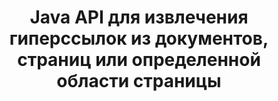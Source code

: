 ---
############################# Static ############################
layout: "auto-gen-gist"
draft: false
path: "ru/parser/java/extract/xla/"
otherformats: DOC DOT DOCX DOCM DOTX DOTM TXT ODT OTT RTF PDF XHTML MHTML MD XML EPUB FB2 CHM XLS XLT XLSX XLSM XLSB XLTX XLTM ODS CSV OTS XLAM PPT PPTX  PPS POT PPSX PPTM POTX PPSM ODP OTP PST OST EML EMLX MSG ONE 

############################# Head ############################
head_title: "Извлечение гиперссылок из документов, страниц или области страницы через Java API"
head_description: "GroupDocs.Parser Java API позволяет разработчикам извлекать гиперссылки из документов, страниц документов или определенных областей страниц Excel, PowerPoint, PDF, Outlook и т. д."

############################# Header ############################
title: "Java API для извлечения гиперссылок из документов, страниц или определенной области страницы"
description: "Java API GroupDocs.Parser упрощает работу разработчиков, позволяя им извлекать гиперссылки из документов, страницы документа или определенной области страницы PDF, DOCX, PPTX, EML, MSG, XLS, XLSX, CSV, RTF, EPUB и многих других."

######################### Download Button #######################
button:
    enable: true

############################# About ############################
about:
    enable: true
    title: "Как выполнить извлечение гиперссылок из различных документов с помощью Java?"
    content: |
       На этой веб-странице объясняется, как анализировать и извлекать гиперссылки из различных типов документов, страниц документа или определенной области страницы, используя всего пару строк кода Java. Гиперссылка может быть очень полезна для навигации между страницами или веб-сайтами и может указывать на весь документ или на определенную часть документа, графику, звуки, адреса электронной почты и многое другое. GroupDocs.Parser для Java — это очень мощный API, который позволяет разработчикам программного обеспечения анализировать документы и извлекать текст, а также метаданные из различных популярных документов в своих собственных Java-приложениях. Он включает несколько расширенных функций для извлечения текста и гиперссылок из различных типов документов, таких как PDF, электронные письма, электронные книги, форматы Microsoft Office: Word (DOC, DOCX), PowerPoint (PPT, PPTX), Excel (XLS, XLSX), форматы LibreOffice. и многое другое.

############################# content ############################
steps:
    enable: true
    block:
    - title_left: "Как извлечь гиперссылки из документов XLA"
      content_left: |
       В GroupDocs.Parser Java включены функции для извлечения гиперссылок из документов XLA. В следующем примере кода Java показано, как можно извлечь гиперссылки из документа XLA. 

      title_right: "Извлечение гиперссылок через Java"
      content_right: |
        * Создайте экземпляр [Parser](https://apireference.groupdocs.com/parser/java/com.groupdocs.parser/Parser)
        * Проверьте, поддерживает ли документ извлечение гиперссылок
        * Извлечь гиперссылки из документа
        * Вызов метода [GetHyperlinks](https://apireference.groupdocs.com/parser/java/com.groupdocs.parser/Parser#getHyperlinks()) извлекает все гиперссылки из всего документа.
        * Итерация по гиперссылкам и печать URL-адреса гиперссылки

      gisthash: "036de701f5f17a02dd2353ee547afd5b"
      gistfile: "extract_hyperlinks_form_documents.java"

    - title_left: "Как извлечь гиперссылки со страницы документов XLA"
      content_left: |
       GroupDocs.Parser .NET позволяет разработчикам программного обеспечения извлекать гиперссылки из документов XLA с помощью пары строк кода. В приведенном ниже коде C# .NET показано извлечение гиперссылок внутри документа XLA.

      title_right: "Извлечение гиперссылок через Java"
      content_right: |
        * Создайте экземпляр [Parser](https://apireference.groupdocs.com/parser/java/com.groupdocs.parser/Parser)
        * Проверьте, поддерживает ли документ извлечение гиперссылок
        * Get document info by calling [getDocumentInfo](https://apireference.groupdocs.com/parser/java/com.groupdocs.parser/Parser#getDocumentInfo()) method.
        * Перебирать страницы и печатать номер страницы
        * Извлечь гиперссылки из документа
        * Вызов метода [GetHyperlinks](https://apireference.groupdocs.com/parser/java/com.groupdocs.parser/Parser#getHyperlinks()) извлекает все гиперссылки из всего документа.
        * Итерация по гиперссылкам и печать URL-адреса гиперссылки
     
      gisthash: "bcca6319f2287edb7295443c1def46ee"
      gistfile: "extract_hyperlinks_form_documents_page.java"
      
    - title_left: "Извлечение гиперссылок из XLA области страницы документов"
      content_left: |
       GroupDocs.Parser Java API обеспечивает полную поддержку извлечения гиперссылок со страницы документа XLA. В следующем коде Java показано, как программисты могут извлекать гиперссылки из области страницы документа XLA в своих собственных приложениях Java.

      title_right: "Как извлечь гиперссылки с помощью Java?"
      content_right: |
        * Создайте экземпляр [Parser](https://apireference.groupdocs.com/parser/java/com.groupdocs.parser/Parser) 
        * Проверить документ на наличие поддержки извлечения гиперссылок
        * Создайте параметры, которые используются для извлечения гиперссылок
        * Вызов метода [GetHyperlinks](https://apireference.groupdocs.com/parser/java/com.groupdocs.parser/Parser#getHyperlinks()) извлекает все гиперссылки из всего документа.
        * Итерация по гиперссылкам и печать URL-адреса гиперссылки
     
      gisthash: "4aefff1fcc6733c0fc12b736d7e36711"
      gistfile: "hyperlinks_extraction_from_document_page_area.java"

    - title_left: "Системные Требования"
      content_left: |
        GroupDocs.Parser для Java поддерживается на всех основных платформах и операционных системах. Он может создавать документы в Microsoft Word, Excel, PowerPoint, Outlook, OpenOffice и более 50 других форматах. Для получения полного руководства по системным требованиям, пожалуйста, посетите системные требования перед выполнением приведенного ниже кода. Убедитесь, что в вашей системе установлены следующие предварительные требования:
        * Операционные системы: Microsoft Windows, Linux, MacOS
        * Поддержка версий Java: J2SE 7.0 (1.7), J2SE 8.0 (1.8) или выше
        * Получите последнюю версию Java API GroupDocs.Assembly из GroupDocs [репозитория](https://repository.groupdocs.com/webapp/#/artifacts/browse/tree/General/repo/com/groupdocs/groupdocs-parser)
        
      title_right: "Зачем использовать GroupDocs.Assembly"
      content_right: |
        * Извлечение простого текста из любого из поддерживаемых документов.
        * Поддержка извлечения оглавления
        * Извлечение форматированного текста, метаданных, изображений, контейнеров и вложений.
        * Парсинг документов по пользовательским шаблонам.
        * Поиск текста с использованием ключевого слова или регулярного выражения.
        * Поддержка извлечения структурированного текста
        * Извлечение оглавления для некоторых поддерживаемых форматов документов.
        * Анализировать данные формы из PDF-документов.

demos:
    enable: true
        

more_formats:
    enable: true


back_to_top:
    enable: true
---
